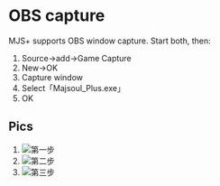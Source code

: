 # OBS capture

MJS+ supports OBS window capture. Start both, then:

1. Source->add->Game Capture
2. New->OK
3. Capture window
4. Select「Majsoul_Plus.exe」
6. OK

## Pics

1. ![第一步](https://github.com/MajsoulPlus/majsoul-plus-wiki/blob/master/OBS_pics/1.png?raw=true)
2. ![第二步](https://github.com/MajsoulPlus/majsoul-plus-wiki/blob/master/OBS_pics/2.png?raw=true)
3. ![第三步](https://github.com/MajsoulPlus/majsoul-plus-wiki/blob/master/OBS_pics/3.png?raw=true)
